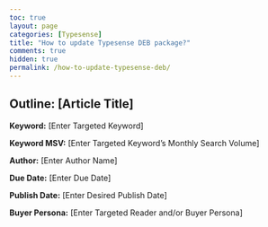 ```yaml
---
toc: true
layout: page
categories: [Typesense]
title: "How to update Typesense DEB package?"
comments: true
hidden: true
permalink: /how-to-update-typesense-deb/
---
```


## Outline: [Article Title]

**Keyword:** [Enter Targeted Keyword]

**Keyword MSV:** [Enter Targeted Keyword’s Monthly Search Volume]

**Author:** [Enter Author Name]

**Due Date:** [Enter Due Date]

**Publish Date:** [Enter Desired Publish Date]

**Buyer Persona:** [Enter Targeted Reader and/or Buyer Persona]

<br>
